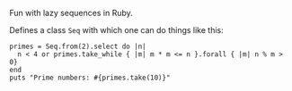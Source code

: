 Fun with lazy sequences in Ruby.

Defines a class `Seq` with which one can do things like this:

    primes = Seq.from(2).select do |n|
      n < 4 or primes.take_while { |m| m * m <= n }.forall { |m| n % m > 0}
    end
    puts "Prime numbers: #{primes.take(10)}"
